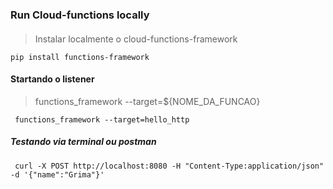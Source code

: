 

### Run Cloud-functions locally

<h4> </h4>

> Instalar localmente o cloud-functions-framework

```shelscript
pip install functions-framework
```

#### Startando o listener

> functions_framework --target=${NOME_DA_FUNCAO}

```shelscript
 functions_framework --target=hello_http
```
##### Testando via terminal ou postman
```shelscript
 curl -X POST http://localhost:8080 -H "Content-Type:application/json"  -d '{"name":"Grima"}'
```
 

